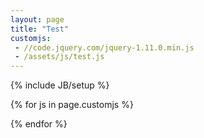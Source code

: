```yaml
---
layout: page
title: "Test"
customjs:
 - //code.jquery.com/jquery-1.11.0.min.js
 - /assets/js/test.js
---
```

{% include JB/setup %}
<div id="github"></div>

{% for js in page.customjs %}
<script type="text/javascript" src="{{ js }}"></script>
{% endfor %}

<script type="text/javascript">
  $(function() {
    $("#github").loadRepositories("Demonicpagan");
  });
</script>